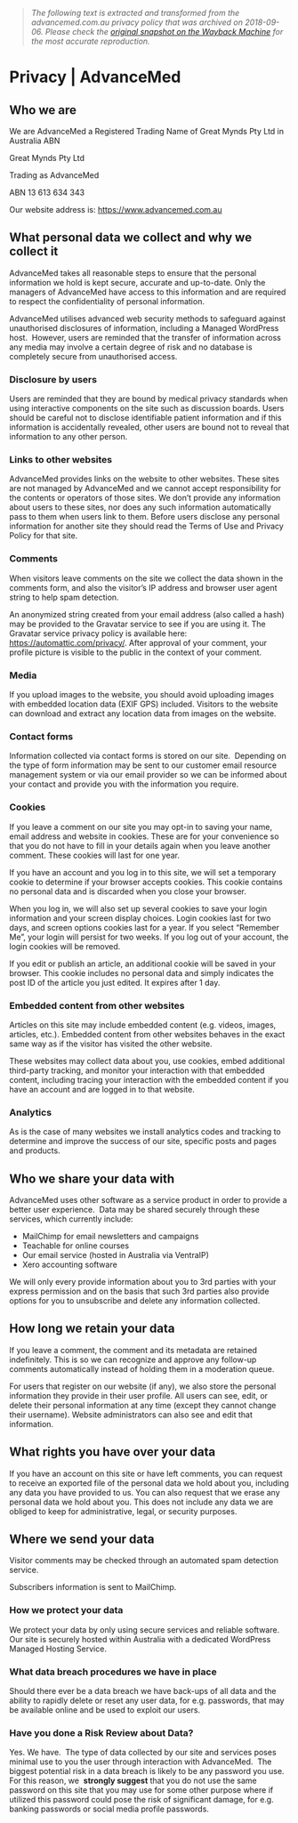 > *The following text is extracted and transformed from the advancemed.com.au privacy policy that was archived on 2018-09-06. Please check the [original snapshot on the Wayback Machine](https://web.archive.org/web/20180906075453id_/https%3A//advancemed.com.au/privacy-2) for the most accurate reproduction.*

# Privacy | AdvanceMed

## Who we are

We are AdvanceMed a Registered Trading Name of Great Mynds Pty Ltd in Australia ABN 

Great Mynds Pty Ltd

Trading as AdvanceMed

ABN 13 613 634 343

Our website address is: https://www.advancemed.com.au

## What personal data we collect and why we collect it

AdvanceMed takes all reasonable steps to ensure that the personal information we hold is kept secure, accurate and up-to-date. Only the managers of AdvanceMed have access to this information and are required to respect the confidentiality of personal information.

AdvanceMed utilises advanced web security methods to safeguard against unauthorised disclosures of information, including a Managed WordPress host.  However, users are reminded that the transfer of information across any media may involve a certain degree of risk and no database is completely secure from unauthorised access.

### Disclosure by users

Users are reminded that they are bound by medical privacy standards when using interactive components on the site such as discussion boards. Users should be careful not to disclose identifiable patient information and if this information is accidentally revealed, other users are bound not to reveal that information to any other person.

### Links to other websites

  
AdvanceMed provides links on the website to other websites. These sites are not managed by AdvanceMed and we cannot accept responsibility for the contents or operators of those sites. We don’t provide any information about users to these sites, nor does any such information automatically pass to them when users link to them. Before users disclose any personal information for another site they should read the Terms of Use and Privacy Policy for that site.

### Comments

When visitors leave comments on the site we collect the data shown in the comments form, and also the visitor’s IP address and browser user agent string to help spam detection.

An anonymized string created from your email address (also called a hash) may be provided to the Gravatar service to see if you are using it. The Gravatar service privacy policy is available here: https://automattic.com/privacy/. After approval of your comment, your profile picture is visible to the public in the context of your comment.

### Media

If you upload images to the website, you should avoid uploading images with embedded location data (EXIF GPS) included. Visitors to the website can download and extract any location data from images on the website.

### Contact forms

Information collected via contact forms is stored on our site.  Depending on the type of form information may be sent to our customer email resource management system or via our email provider so we can be informed about your contact and provide you with the information you require.

### Cookies

If you leave a comment on our site you may opt-in to saving your name, email address and website in cookies. These are for your convenience so that you do not have to fill in your details again when you leave another comment. These cookies will last for one year.

If you have an account and you log in to this site, we will set a temporary cookie to determine if your browser accepts cookies. This cookie contains no personal data and is discarded when you close your browser.

When you log in, we will also set up several cookies to save your login information and your screen display choices. Login cookies last for two days, and screen options cookies last for a year. If you select “Remember Me”, your login will persist for two weeks. If you log out of your account, the login cookies will be removed.

If you edit or publish an article, an additional cookie will be saved in your browser. This cookie includes no personal data and simply indicates the post ID of the article you just edited. It expires after 1 day.

### Embedded content from other websites

Articles on this site may include embedded content (e.g. videos, images, articles, etc.). Embedded content from other websites behaves in the exact same way as if the visitor has visited the other website.

These websites may collect data about you, use cookies, embed additional third-party tracking, and monitor your interaction with that embedded content, including tracing your interaction with the embedded content if you have an account and are logged in to that website.

### Analytics

As is the case of many websites we install analytics codes and tracking to determine and improve the success of our site, specific posts and pages and products.

## Who we share your data with

AdvanceMed uses other software as a service product in order to provide a better user experience.  Data may be shared securely through these services, which currently include:

  * MailChimp for email newsletters and campaigns
  * Teachable for online courses
  * Our email service (hosted in Australia via VentraIP)
  * Xero accounting software



We will only every provide information about you to 3rd parties with your express permission and on the basis that such 3rd parties also provide options for you to unsubscribe and delete any information collected.

## How long we retain your data

If you leave a comment, the comment and its metadata are retained indefinitely. This is so we can recognize and approve any follow-up comments automatically instead of holding them in a moderation queue.

For users that register on our website (if any), we also store the personal information they provide in their user profile. All users can see, edit, or delete their personal information at any time (except they cannot change their username). Website administrators can also see and edit that information.

## What rights you have over your data

If you have an account on this site or have left comments, you can request to receive an exported file of the personal data we hold about you, including any data you have provided to us. You can also request that we erase any personal data we hold about you. This does not include any data we are obliged to keep for administrative, legal, or security purposes.

## Where we send your data

Visitor comments may be checked through an automated spam detection service.

Subscribers information is sent to MailChimp.

### How we protect your data

We protect your data by only using secure services and reliable software.  Our site is securely hosted within Australia with a dedicated WordPress Managed Hosting Service.

### What data breach procedures we have in place

Should there ever be a data breach we have back-ups of all data and the ability to rapidly delete or reset any user data, for e.g. passwords, that may be available online and be used to exploit our users.

### Have you done a Risk Review about Data?

Yes. We have.  The type of data collected by our site and services poses minimal use to you the user through interaction with AdvanceMed.  The biggest potential risk in a data breach is likely to be any password you use.  For this reason, we  **strongly suggest** that you do not use the same password on this site that you may use for some other purpose where if utilized this password could pose the risk of significant damage, for e.g. banking passwords or social media profile passwords.
